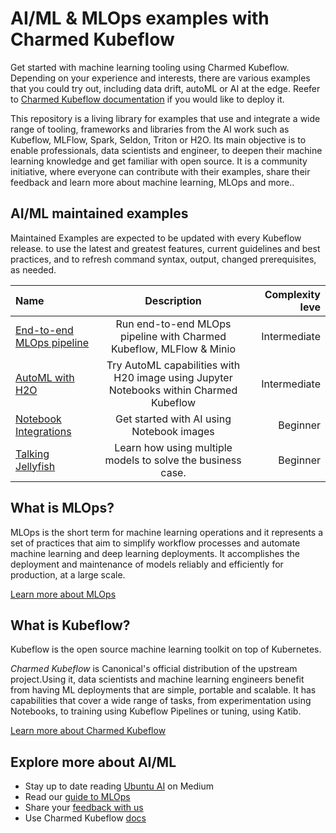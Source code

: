 # AI/ML & MLOps examples with Charmed Kubeflow

Get started with machine learning tooling using Charmed Kubeflow. Depending on your experience and interests, there are various examples that you could try out, including data drift, autoML or AI at the edge. Reefer to [Charmed Kubeflow documentation](https://charmed-kubeflow.io/docs/get-started-with-charmed-kubeflow) if you would like to deploy it. 

This repository is a living library for examples that use and integrate a wide range of tooling, frameworks and libraries from the AI work such as Kubeflow, MLFlow, Spark, Seldon, Triton or H2O. Its main objective is to enable professionals, data scientists and engineer, to deepen their machine learning knowledge and get familiar with open source. It is a community initiative, where everyone can contribute with their examples, share their feedback and learn more about machine learning, MLOps and more..

## AI/ML maintained examples

Maintained Examples are expected to be updated with every Kubeflow release. to use the latest and greatest features, current guidelines and best practices, and to refresh command syntax, output, changed prerequisites, as needed.

Name|Description |Complexity leve
:-|:-:|-:
[End-to-end MLOps pipeline](https://github.com/canonical/kubeflow-examples/tree/main/e2e-wine-kfp-mlflow)|Run end-to-end MLOps pipeline with Charmed Kubeflow, MLFlow & Minio|Intermediate
[AutoML with H2O](https://github.com/canonical/kubeflow-examples/tree/main/h2o-twitter)|Try AutoML capabilities with H20 image using Jupyter Notebooks within Charmed Kubeflow|Intermediate
[Notebook Integrations](https://github.com/canonical/kubeflow-examples/tree/main/notebook-integrations)|Get started with AI using Notebook images |Beginner
[Talking Jellyfish](https://github.com/canonical/kubeflow-examples/tree/main/talking-jellyfish)|Learn how using multiple models to solve the business case.|Beginner


## What is MLOps?

MLOps is the short term for machine learning operations and it represents a set of practices that aim to simplify workflow processes and automate machine learning and deep learning deployments. It accomplishes the deployment and maintenance of models reliably and efficiently for production, at a large scale. 

[Learn more about MLOps](https://ubuntu.com/blog/what-is-mlops)

## What is Kubeflow?

Kubeflow  is the open source machine learning toolkit on top of Kubernetes.

*Charmed Kubeflow* is Canonical's official distribution of the upstream project.Using it, data scientists and machine learning engineers benefit from having ML deployments that are simple, portable and scalable. It has capabilities that cover a wide range of tasks, from experimentation using Notebooks, to training using  Kubeflow Pipelines or tuning, using Katib.

[Learn more about Charmed Kubeflow](https://charmed-kubeflow.io/)

## Explore more about AI/ML

- Stay up to date reading [Ubuntu AI](https://medium.com/ubuntu-ai) on Medium
- Read our [guide to MLOps](https://ubuntu.com/engage/mlops-guide)
- Share your [feedback with us](https://discourse.charmhub.io/tag/kubeflow)
- Use Charmed Kubeflow [docs](https://charmed-kubeflow.io/docs)

